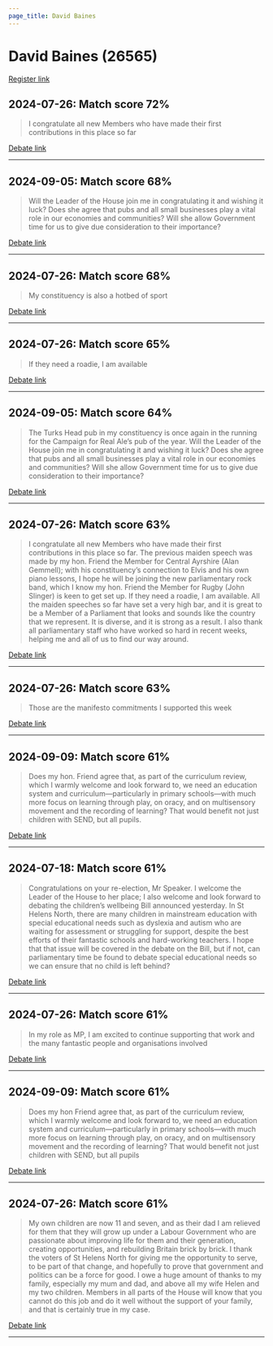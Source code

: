 ```yaml
---
page_title: David Baines
---
```


# David Baines  (26565)

[Register link](https://www.theyworkforyou.com/mp/26565/register)



## 2024-07-26: Match score 72%

>I congratulate all new Members who have made their first contributions in this place so far

[Debate link](https://www.theyworkforyou.com/debates/?id=2024-07-26d.981.1) 

---



## 2024-09-05: Match score 68%

>Will the Leader of the House join me in congratulating it and wishing it luck? Does she agree that pubs and all small businesses play a vital role in our economies and communities? Will she allow Government time for us to give due consideration to their importance?

[Debate link](https://www.theyworkforyou.com/debates/?id=2024-09-05b.452.3) 

---



## 2024-07-26: Match score 68%

>My constituency is also a hotbed of sport

[Debate link](https://www.theyworkforyou.com/debates/?id=2024-07-26d.981.1) 

---



## 2024-07-26: Match score 65%

>If they need a roadie, I am available

[Debate link](https://www.theyworkforyou.com/debates/?id=2024-07-26d.981.1) 

---



## 2024-09-05: Match score 64%

>The Turks Head pub in my constituency is once again in the running for the Campaign for Real Ale’s pub of the year. Will the Leader of the House join me in congratulating it and wishing it luck? Does she agree that pubs and all small businesses play a vital role in our economies and communities? Will she allow Government time for us to give due consideration to their importance?

[Debate link](https://www.theyworkforyou.com/debates/?id=2024-09-05b.452.3) 

---



## 2024-07-26: Match score 63%

>I congratulate all new Members who have made their first contributions in this place so far. The previous maiden speech was made by my hon. Friend the Member for Central Ayrshire (Alan Gemmell); with his constituency’s connection to Elvis and his own piano lessons, I hope he will be joining the new parliamentary rock band, which I know my hon. Friend the Member for Rugby (John Slinger) is keen to get set up. If they need a roadie, I am available. All the maiden speeches so far have set a very high bar, and it is great to be a Member of a Parliament that looks and sounds like the country that we represent. It is diverse, and it is strong as a result. I also thank all parliamentary staff who have worked so hard in recent weeks, helping me and all of us to find our way around.

[Debate link](https://www.theyworkforyou.com/debates/?id=2024-07-26d.981.1) 

---



## 2024-07-26: Match score 63%

>Those are the manifesto commitments I supported this week

[Debate link](https://www.theyworkforyou.com/debates/?id=2024-07-26d.981.1) 

---



## 2024-09-09: Match score 61%

>Does my hon. Friend agree that, as part of the curriculum review, which I warmly welcome and look forward to, we need an education system and curriculum—particularly in primary schools—with much more focus on learning through play, on oracy, and on multisensory movement and the recording of learning? That would benefit not just children with SEND, but all pupils.

[Debate link](https://www.theyworkforyou.com/debates/?id=2024-09-09b.568.6) 

---



## 2024-07-18: Match score 61%

>Congratulations on your re-election, Mr Speaker. I welcome the Leader of the House to her place; I also welcome and look forward to debating the children’s wellbeing Bill announced yesterday. In St Helens North, there are many children in mainstream education with special educational needs such as dyslexia and autism who are waiting for assessment or struggling for support, despite the best efforts of their fantastic schools and hard-working teachers. I hope that that issue will be covered in the debate on the Bill, but if not, can parliamentary time be found to debate special educational needs so we can ensure that no child is left behind?

[Debate link](https://www.theyworkforyou.com/debates/?id=2024-07-18f.172.2) 

---



## 2024-07-26: Match score 61%

>In my role as MP, I am excited to continue supporting that work and the many fantastic people and organisations involved

[Debate link](https://www.theyworkforyou.com/debates/?id=2024-07-26d.981.1) 

---



## 2024-09-09: Match score 61%

>Does my hon Friend agree that, as part of the curriculum review, which I warmly welcome and look forward to, we need an education system and curriculum—particularly in primary schools—with much more focus on learning through play, on oracy, and on multisensory movement and the recording of learning? That would benefit not just children with SEND, but all pupils

[Debate link](https://www.theyworkforyou.com/debates/?id=2024-09-09b.568.6) 

---



## 2024-07-26: Match score 61%

>My own children are now 11 and seven, and as their dad I am relieved for them that they will grow up under a Labour Government who are passionate about improving life for them and their generation, creating opportunities, and rebuilding Britain brick by brick. I thank the voters of St Helens North for giving me the opportunity to serve, to be part of that change, and hopefully to prove that government and politics can be a force for good. I owe a huge amount of thanks to my family, especially my mum and dad, and above all my wife Helen and my two children. Members in all parts of the House will know that you cannot do this job and do it well without the support of your family, and that is certainly true in my case.

[Debate link](https://www.theyworkforyou.com/debates/?id=2024-07-26d.981.1) 

---

